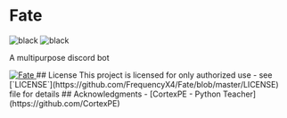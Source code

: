# Fate
![black](https://img.shields.io/badge/code%20style-black-black?style=flat-square) ![black](https://img.shields.io/badge/version-1.0.0-brightgreen?style=flat-square)

A multipurpose discord bot

<a href="https://top.gg/bot/506735111543193601">
    <img src="https://top.gg/api/widget/506735111543193601.svg" alt="Fate" />
</a>
## License
This project is licensed for only authorized use - see [`LICENSE`](https://github.com/FrequencyX4/Fate/blob/master/LICENSE) file for details
## Acknowledgments
- [CortexPE - Python Teacher](https://github.com/CortexPE)
